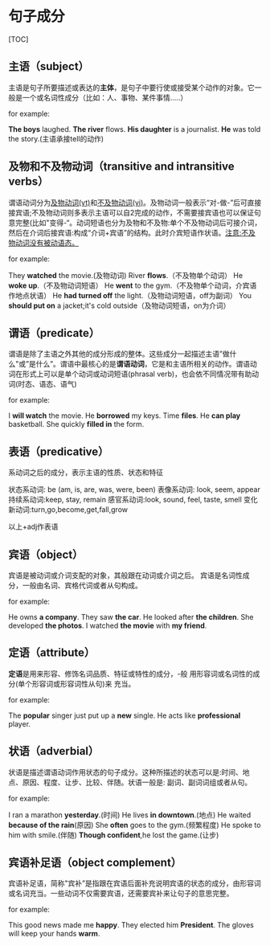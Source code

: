 # 句子成分

[TOC]



## 主语（subject）

主语是句子所要描述或表达的**主体**，是句子中要行使或接受某个动作的对象。它一般是一个或名词性成分（比如：人、事物、某件事情.....）

for example:

**The boys** laughed.
**The river** flows.
**His daughter** is a journalist.
**He** was told the story.(主语承接tell的动作)



## 及物和不及物动词（transitive and intransitive verbs）

谓语动词分为<u>及物动词(vt)</u>和<u>不及物动词(vi)</u>。及物动词一般表示“对-做-”后可直接接宾语;不及物动词则多表示主语可以自2完成的动作，不需要接宾语也可以保证句意完整(比如"变得-“。动词短语也分为及物和不及物:单个不及物动词后可接介词，然后在介词后接宾语:构成“介词+宾语”的结构。此时介宾短语作状语。<u>注意:不及物动词没有被动语态。</u>

for example:

They **watched** the movie.(及物动词)
River **flows**.（不及物单个动词）
He **woke up**.（不及物动词短语）
He **went** to the gym.（不及物单个动词，介宾语作地点状语）
He **had turned off** the light.（及物动词短语，off为副词）
You **should put on** a jacket;it's cold outside（及物动词短语，on为介词）



## 谓语（predicate）

谓语是除了主语之外其他的成分形成的整体。这些成分一起描述主语”做什么"或”是什么”。谓语中最核心的是**谓语动词**，它是和主语所相关的动作。谓语动词在形式上可以是单个动词或动词短语(phrasal verb)，也会依不同情况带有助动词(时态、语态、语气)

for example:

I **will watch** the movie.
He **borrowed** my keys.
Time **files**.
He **can play** basketball.
She quickly **filled in** the form.



## 表语（predicative）

系动词之后的成分，表示主语的性质、状态和特征

状态系动词: be (am, is, are, was, were, been)
表像系动词: look, seem, appear
持续系动词:keep, stay, remain
感官系动词:look, sound, feel, taste, smell
变化新动词:turn,go,become,get,fall,grow

以上+adj作表语



## 宾语（object）

宾语是被动词或介词支配的对象，其般跟在动词或介词之后。 宾语是名词性成分，一般由名词、宾格代词或者从句构成。

for example:

He owns **a company**.
They saw **the car**.
He looked after **the children**.
She developed **the photos**.
I watched **the movie** with **my friend**.



## 定语（attribute）

**定语**是用来形容、修饰名词品质、特征或特性的成分，-般
用形容词或名词性的成分(单个形容词或形容词性从句)来
充当。

for example:

The **popular** singer just put up a **new** single.
He acts like **professional** player.



## 状语（adverbial）

状语是描述谓语动词作用状态的句子成分。这种所描述的状态可以是:时间、地点、原因、程度、让步、比较、伴随。状语一般是: 副词、副词词组或者从句。

for example:

I ran a marathon **yesterday**.(时间)
He lives **in downtown**.(地点)
He waited **because of the rain**(原因)
She **often** goes to the gym.(频繁程度)
He spoke to him with smile.(伴随)
**Though confident**,he lost the game.(让步)

 

## 宾语补足语（object complement）

宾语补足语，简称"宾补”是指跟在宾语后面补充说明宾语的状态的成分，由形容词或名词充当。一些动词不仅需要宾语，还需要宾补来让句子的意思完整。

for example:

This good news made me **happy**.
They elected him **President**.
The gloves will keep your hands **warm**.



